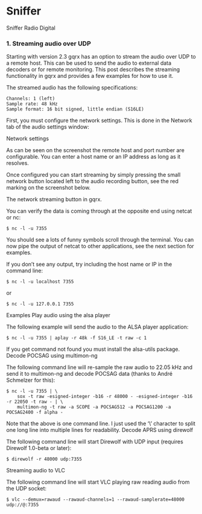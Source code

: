 # Sniffer
Sniffer Radio Digital
### 1.  Streaming audio over UDP

Starting with version 2.3 gqrx has an option to stream the audio over UDP to a remote host. This can be used to send the audio to external data decoders or for remote monitoring. This post describes the streaming functionality in gqrx and provides a few examples for how to use it.

The streamed audio has the following specifications:

    Channels: 1 (left)
    Sample rate: 48 kHz
    Sample format: 16 bit signed, little endian (S16LE)

First, you must configure the network settings. This is done in the Network tab of the audio settings window:

Network settings

As can be seen on the screenshot the remote host and port number are configurable. You can enter a host name or an IP address as long as it resolves.

Once configured you can start streaming by simply pressing the small network button located left to the audio recording button, see the red marking on the screenshot below.

The network streaming button in gqrx.

You can verify the data is coming through at the opposite end using netcat or nc:
```
$ nc -l -u 7355
```
You should see a lots of funny symbols scroll through the terminal. You can now pipe the output of netcat to other applications, see the next section for examples.

If you don’t see any output, try including the host name or IP in the command line:

```
$ nc -l -u localhost 7355
```

or
```
$ nc -l -u 127.0.0.1 7355
```

Examples
Play audio using the alsa player

The following example will send the audio to the ALSA player application:

```
$ nc -l -u 7355 | aplay -r 48k -f S16_LE -t raw -c 1
```

If you get command not found you must install the alsa-utils package.
Decode POCSAG using multimon-ng

The following command line will re-sample the raw audio to 22.05 kHz and send it to multimon-ng and decode POCSAG data (thanks to André Schmelzer for this):
```
$ nc -l -u 7355 | \
    sox -t raw -esigned-integer -b16 -r 48000 - -esigned-integer -b16 -r 22050 -t raw - | \
    multimon-ng -t raw -a SCOPE -a POCSAG512 -a POCSAG1200 -a POCSAG2400 -f alpha -
```

Note that the above is one command line. I just used the ‘\’ character to split one long line into multiple lines for readability.
Decode APRS using direwolf

The following command line will start Direwolf with UDP input (requires Direwolf 1.0-beta or later):

```
$ direwolf -r 48000 udp:7355
```

Streaming audio to VLC

The following command line will start VLC playing raw reading audio from the UDP socket:
```
$ vlc --demux=rawaud --rawaud-channels=1 --rawaud-samplerate=48000 udp://@:7355
```
